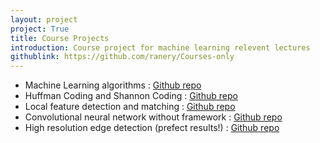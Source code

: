 ```yaml
---
layout: project
project: True
title: Course Projects
introduction: Course project for machine learning relevent lectures
githublink: https://github.com/ranery/Courses-only
---
```


- Machine Learning algorithms : [Github repo](https://github.com/ranery/Courses-only/tree/master/Machine-Learning)
- Huffman Coding and Shannon Coding : [Github repo](https://github.com/ranery/Courses-only/tree/master/Huffman%20Coding%20and%20Shannon%20Coding)
- Local feature detection and matching : [Github repo](https://github.com/ranery/Courses-only/blob/master/local_feature_detection_and_matching.ipynb)
- Convolutional neural network without framework : [Github repo](https://github.com/ranery/Courses-only/tree/master/CNN)
- High resolution edge detection (prefect results!) : [Github repo](https://github.com/ranery/Courses-only/blob/master/edge-detection.pdf)
